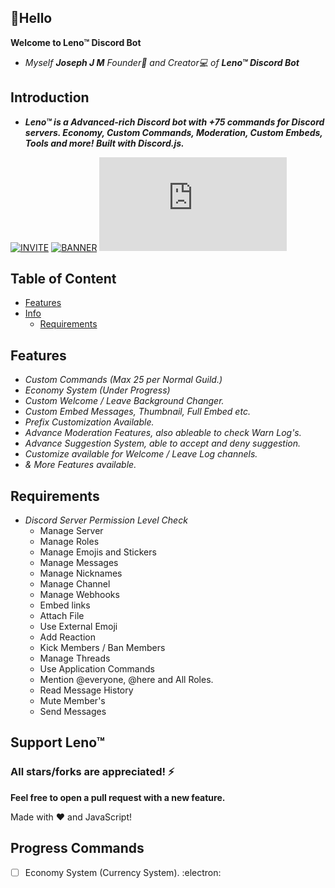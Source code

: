 ## 👋Hello

<b>Welcome to Leno™ Discord Bot</b>

- <i>Myself <b>Joseph J M</b> Founder👑 and Creator💻 of <b>Leno™ Discord Bot</b></i>

## Introduction

- <i><b>Leno™ is a Advanced-rich Discord bot with +75 commands for Discord servers. Economy, Custom Commands, Moderation, Custom Embeds, Tools and more! Built with Discord.js.</b></i>

[![INVITE](https://img.shields.io/badge/Invite-Leno%E2%84%A2-brightgreen)](https://discord.com/api/oauth2/authorize?client_id=860445158519341079&permissions=167441329270&redirect_uri=https%3A%2F%2Fdiscord.gg%2FqCZXvbNJ9d&response_type=code&scope=guilds.join%20bot%20applications.commands) 
[![BANNER](https://img.shields.io/badge/Join-Support%20Server-blue)](https://discord.gg/qCZXvbNJ9d) 
[![license](https://img.shields.io/npm/l/discord.js)](https://www.npmjs.com/package/discord.js?source=post_page-----7b5fe27cb6fa----------------------)

## Table of Content
- [Features](#features)
- [Info](docs/README.md)
  - [Requirements](#requirements)
## Features

- <i>Custom Commands (Max 25 per Normal Guild.)</i>
- <i>Economy System (Under Progress)</i>
- <i>Custom Welcome / Leave Background Changer.</i>
- <i>Custom Embed Messages, Thumbnail, Full Embed etc.</i> 
- <i>Prefix Customization Available.</i>
- <i>Advance Moderation Features, also ableable to check Warn Log's.</i>
- <i>Advance Suggestion System, able to accept and deny suggestion.</i>
- <i>Customize available for Welcome / Leave Log channels.</i>
- <i>& More Features available.</i>

## Requirements
- <i>Discord Server Permission Level Check</i>
  - Manage Server
  - Manage Roles
  - Manage Emojis and Stickers
  - Manage Messages
  - Manage Nicknames
  - Manage Channel
  - Manage Webhooks
  - Embed links
  - Attach File
  - Use External Emoji
  - Add Reaction
  - Kick Members / Ban Members
  - Manage Threads
  - Use Application Commands
  - Mention @everyone, @here and All Roles. 
  - Read Message History
  - Mute Member's
  - Send Messages

## Support Leno™

### All stars/forks are appreciated! ⚡

**Feel free to open a pull request with a new feature.**

Made with ❤️ and JavaScript!

## Progress Commands

- [ ] Economy System (Currency System). 
:electron:
